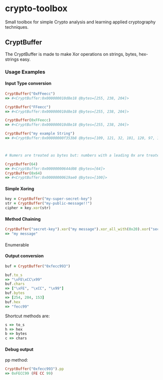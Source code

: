 # crypto-toolbox
Small toolbox for simple Crypto analysis and learning applied cryptography techniques.

## CryptBuffer
The CryptBuffer is made to make Xor operations on strings, bytes, hex-strings easy.

### Usage Examples
#### Input Type conversion

```ruby
CryptBuffer("0xFFeecc")
=> #<CryptBuffer:0x000000010d8e18 @bytes=[255, 238, 204]>

CryptBuffer("FFeecc")
=> #<CryptBuffer:0x000000010d8e18 @bytes=[255, 238, 204]>

CryptBuffer(0xFFeecc)
=> #<CryptBuffer:0x000000010d8e18 @bytes=[255, 238, 204]>

CryptBuffer("my example String")
=> #<CryptBuffer:0x00000000f353b8 @bytes=[109, 121, 32, 101, 120, 97, 109, 112, 108, 101, 32, 83, 116, 114, 105, 110, 103]>



# Numers are treated as bytes but: numbers with a leading 0x are treated has hex bytes

CryptBuffer(64)
=> #<CryptBuffer:0x00000000644d08 @bytes=[64]> 
CryptBuffer(0x64)
=> #<CryptBuffer:0x00000000619ae0 @bytes=[100]> 
```

#### Simple Xoring

```ruby
key = CryptBuffer("my-super-secret-key")
str = CryptBuffer("my-public-message!!")
cipher = key.xor(str)
```

#### Method Chaining
```ruby
CryptBuffer("secret-key").xor("my message").xor_all_with(0x20).xor("secret-key").xor_all_with(0x20).str
=> "my message"
```
####
Enumerable


#### Output conversion

```ruby
buf = CryptBuffer("0xfecc993")

buf.to_s
=> "\xFE\xCC\x99"
buf.chars
=> ["\xFE", "\xCC", "\x99"]
buf.bytes
=> [254, 204, 153]
buf.hex
=> "fecc99"

```

Shortcut methods are: 
```ruby
s => to_s
h => hex
b => bytes
c => chars
```

#### Debug output 
pp method:
```ruby
CryptBuffer("0xfecc993").pp
=> 0xFECC99 (FE CC 99)

